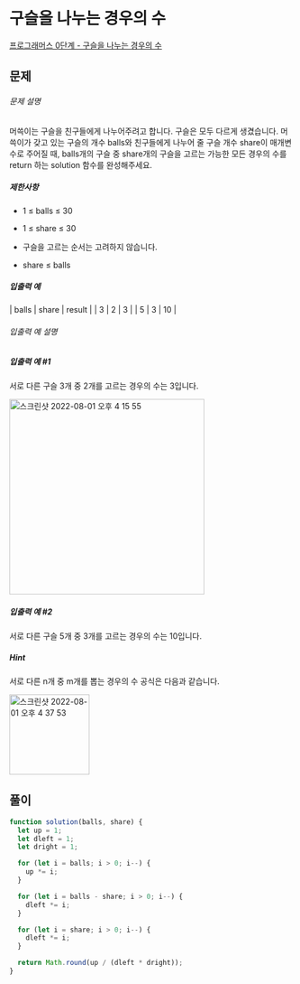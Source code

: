 # 구슬을 나누는 경우의 수

[프로그래머스 0단계 - 구슬을 나누는 경우의 수](https://school.programmers.co.kr/learn/courses/30/lessons/120840)

## 문제

###### 문제 설명

머쓱이는 구슬을 친구들에게 나누어주려고 합니다. 구슬은 모두 다르게 생겼습니다. 머쓱이가 갖고 있는 구슬의 개수 balls와 친구들에게 나누어 줄 구슬 개수 share이 매개변수로 주어질 때, balls개의 구슬 중 share개의 구슬을 고르는 가능한 모든 경우의 수를 return 하는 solution 함수를 완성해주세요.

##### 제한사항

- 1 ≤ balls ≤ 30

- 1 ≤ share ≤ 30

- 구슬을 고르는 순서는 고려하지 않습니다.

- share ≤ balls

##### 입출력 예

| balls | share | result |
| 3 | 2 | 3 |
| 5 | 3 | 10 |

###### 입출력 예 설명

##### 입출력 예 #1

서로 다른 구슬 3개 중 2개를 고르는 경우의 수는 3입니다.

<img width="346" alt="스크린샷 2022-08-01 오후 4 15 55" src="https://user-images.githubusercontent.com/56419872/201047414-7bc0bd5e-b842-4a65-b72a-694094ed3ae2.png">


##### 입출력 예 #2

서로 다른 구슬 5개 중 3개를 고르는 경우의 수는 10입니다.

##### Hint

서로 다른 n개 중 m개를 뽑는 경우의 수 공식은 다음과 같습니다.

<img width="142" alt="스크린샷 2022-08-01 오후 4 37 53" src="https://user-images.githubusercontent.com/56419872/201047495-dd85222b-dd35-4a40-aa07-170e43afb781.png">

## 풀이

```javascript
function solution(balls, share) {
  let up = 1;
  let dleft = 1;
  let dright = 1;

  for (let i = balls; i > 0; i--) {
    up *= i;
  }

  for (let i = balls - share; i > 0; i--) {
    dleft *= i;
  }

  for (let i = share; i > 0; i--) {
    dleft *= i;
  }

  return Math.round(up / (dleft * dright));
}
```
